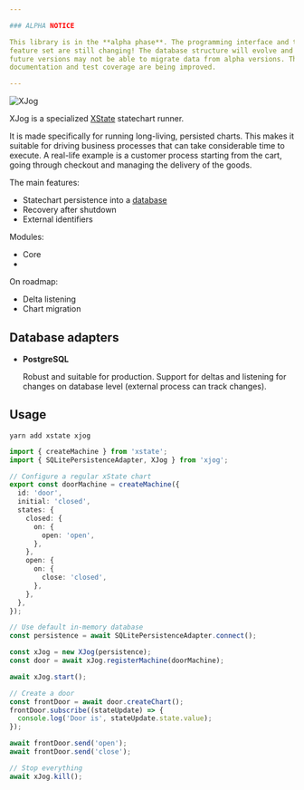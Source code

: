 ```yaml
---

### ALPHA NOTICE

This library is in the **alpha phase**. The programming interface and the
feature set are still changing! The database structure will evolve and
future versions may not be able to migrate data from alpha versions. The
documentation and test coverage are being improved.

---
```


![XJog](https://www.xjog.io/_next/image?url=%2Fxjog-md.png&w=640&q=75)

XJog is a specialized [XState](https://xstate.js.org/) statechart runner.

It is made specifically for running long-living, persisted charts. This makes
it suitable for driving business processes that can take considerable time
to execute. A real-life example is a customer process starting from the cart,
going through checkout and managing the delivery of the goods.

The main features:

- Statechart persistence into a [database](#database-adapters)
- Recovery after shutdown
- External identifiers

Modules:

- Core
-

On roadmap:

- Delta listening
- Chart migration

## Database adapters

- **PostgreSQL**

  Robust and suitable for production. Support for deltas and listening for
  changes on database level (external process can track changes).

## Usage

```shell script
yarn add xstate xjog
```

```typescript
import { createMachine } from 'xstate';
import { SQLitePersistenceAdapter, XJog } from 'xjog';

// Configure a regular xState chart
export const doorMachine = createMachine({
  id: 'door',
  initial: 'closed',
  states: {
    closed: {
      on: {
        open: 'open',
      },
    },
    open: {
      on: {
        close: 'closed',
      },
    },
  },
});

// Use default in-memory database
const persistence = await SQLitePersistenceAdapter.connect();

const xJog = new XJog(persistence);
const door = await xJog.registerMachine(doorMachine);

await xJog.start();

// Create a door
const frontDoor = await door.createChart();
frontDoor.subscribe((stateUpdate) => {
  console.log('Door is', stateUpdate.state.value);
});

await frontDoor.send('open');
await frontDoor.send('close');

// Stop everything
await xJog.kill();
```
